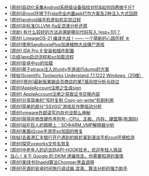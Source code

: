 + [[原创]自动化采集Android系统级设备指纹对抗&如何四两拨千斤?](https://bbs.kanxue.com/thread-281889.htm)
+ [[原创]非root环境下Frida完全内置apk打包方案及2种注入方式回顾](https://bbs.kanxue.com/thread-284482.htm)
+ [[原创]android端手机虚拟机实现过程](https://bbs.kanxue.com/thread-286534.htm)
+ [[原创]非标准OLLVM-fla反混淆分析还原](https://bbs.kanxue.com/thread-286549.htm)
+ [[求助] 有什么较好的方法追溯是哪句代码写入 [esp+10]？](https://bbs.kanxue.com/thread-286528.htm)
+ [[原创] LineageOS-21 编译大战！—— 一个萌新的心路历程 ☆](https://bbs.kanxue.com/thread-286527.htm)
+ [[原创]使用SandboxiePlus加速植物大战僵尸游戏](https://bbs.kanxue.com/thread-286546.htm)
+ [[原创] IDA Pro 9 安装和插件配置](https://bbs.kanxue.com/thread-285604.htm)
+ [[总结]app启动流程和so加载流程](https://bbs.kanxue.com/thread-286564.htm)
+ [[原创]安卓中so的加载](https://bbs.kanxue.com/thread-286004.htm)
+ [[原创]基于ptrace注入对unity手游进行dump的方案](https://bbs.kanxue.com/thread-286222.htm)
+ [[转帖]Scientific Toolworks Understand 7.1.1222 Windows（25楼）](https://bbs.kanxue.com/thread-280018.htm)
+ [[原创][原创]最新版某姆会员商店的某T盾风控分析与绕过](https://bbs.kanxue.com/thread-286243.htm)
+ [[原创]AppleAccount注册之生成sign](https://bbs.kanxue.com/thread-285959.htm)
+ [[原创] AppleAccount注册之获取证书交换内容](https://bbs.kanxue.com/thread-285944.htm)
+ [[原创]分享简单的"写时复制 Copy-on-write"机制利用](https://bbs.kanxue.com/thread-285331.htm)
+ [[原创]简单的部分"SSVGG"游戏反作弊驱动分析](https://bbs.kanxue.com/thread-286409.htm)
+ [[原创]vmware外部读写内存也没那么神秘](https://bbs.kanxue.com/thread-284956.htm)
+ [[原创]获得并修改硬件序列号--CPU、主板、内存、硬盘等(有源码)](https://bbs.kanxue.com/thread-282756.htm)
+ [[原创]站在巨人的肩膀上：SO中ARM_VMP解释器分析](https://bbs.kanxue.com/thread-286451.htm)
+ [[原创]某盾il2cpp手游壳so加固的修复](https://bbs.kanxue.com/thread-286566.htm)
+ [[转帖]去香港汇丰银行开户遇到的尴尬事到漫谈手机root环境检测](https://bbs.kanxue.com/thread-285754.htm)
+ [[原创]探究vxworks文件名恢复](https://bbs.kanxue.com/thread-284324.htm)
+ [[原创]中老年人的远古防API-HOOK技术，欢迎年轻人挑战](https://bbs.kanxue.com/thread-286436.htm)
+ [当心！关于 Google 的 DKIM 诱骗攻击，你需要知道的事情](https://bbs.kanxue.com/thread-286568.htm)
+ [[原创]某绿书Shaeld算法Chomper黑盒调用](https://bbs.kanxue.com/thread-285705.htm)
+ [[原创]开源的安卓时间旅行调试器,混淆、算法分析的强力助手](https://bbs.kanxue.com/thread-286457.htm)
